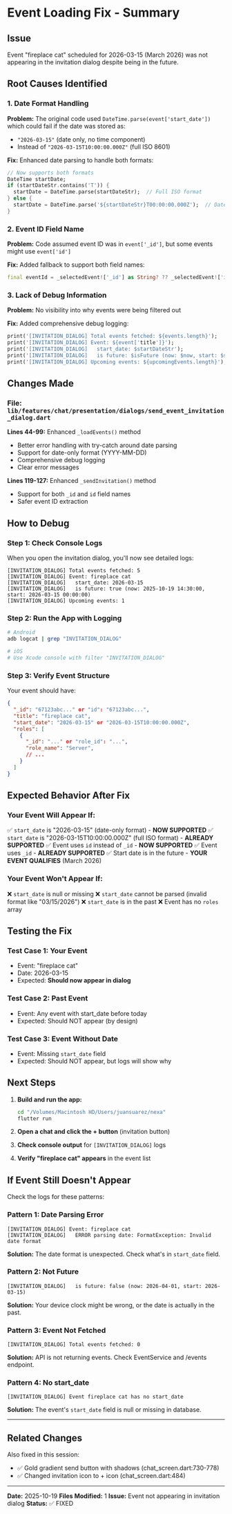 # Event Loading Fix - Summary

## Issue
Event "fireplace cat" scheduled for 2026-03-15 (March 2026) was not appearing in the invitation dialog despite being in the future.

## Root Causes Identified

### 1. Date Format Handling
**Problem:** The original code used `DateTime.parse(event['start_date'])` which could fail if the date was stored as:
- `"2026-03-15"` (date only, no time component)
- Instead of `"2026-03-15T10:00:00.000Z"` (full ISO 8601)

**Fix:** Enhanced date parsing to handle both formats:
```dart
// Now supports both formats
DateTime startDate;
if (startDateStr.contains('T')) {
  startDate = DateTime.parse(startDateStr);  // Full ISO format
} else {
  startDate = DateTime.parse('${startDateStr}T00:00:00.000Z');  // Date-only format
}
```

### 2. Event ID Field Name
**Problem:** Code assumed event ID was in `event['_id']`, but some events might use `event['id']`

**Fix:** Added fallback to support both field names:
```dart
final eventId = _selectedEvent!['_id'] as String? ?? _selectedEvent!['id'] as String;
```

### 3. Lack of Debug Information
**Problem:** No visibility into why events were being filtered out

**Fix:** Added comprehensive debug logging:
```dart
print('[INVITATION_DIALOG] Total events fetched: ${events.length}');
print('[INVITATION_DIALOG] Event: ${event['title']}');
print('[INVITATION_DIALOG]   start_date: $startDateStr');
print('[INVITATION_DIALOG]   is future: $isFuture (now: $now, start: $startDate)');
print('[INVITATION_DIALOG] Upcoming events: ${upcomingEvents.length}');
```

## Changes Made

### File: `lib/features/chat/presentation/dialogs/send_event_invitation_dialog.dart`

**Lines 44-99:** Enhanced `_loadEvents()` method
- Better error handling with try-catch around date parsing
- Support for date-only format (YYYY-MM-DD)
- Comprehensive debug logging
- Clear error messages

**Lines 119-127:** Enhanced `_sendInvitation()` method
- Support for both `_id` and `id` field names
- Safer event ID extraction

## How to Debug

### Step 1: Check Console Logs
When you open the invitation dialog, you'll now see detailed logs:

```
[INVITATION_DIALOG] Total events fetched: 5
[INVITATION_DIALOG] Event: fireplace cat
[INVITATION_DIALOG]   start_date: 2026-03-15
[INVITATION_DIALOG]   is future: true (now: 2025-10-19 14:30:00, start: 2026-03-15 00:00:00)
[INVITATION_DIALOG] Upcoming events: 1
```

### Step 2: Run the App with Logging
```bash
# Android
adb logcat | grep "INVITATION_DIALOG"

# iOS
# Use Xcode console with filter "INVITATION_DIALOG"
```

### Step 3: Verify Event Structure
Your event should have:
```json
{
  "_id": "67123abc..." or "id": "67123abc...",
  "title": "fireplace cat",
  "start_date": "2026-03-15" or "2026-03-15T10:00:00.000Z",
  "roles": [
    {
      "_id": "..." or "role_id": "...",
      "role_name": "Server",
      // ...
    }
  ]
}
```

## Expected Behavior After Fix

### Your Event Will Appear If:
✅ `start_date` is "2026-03-15" (date-only format) - **NOW SUPPORTED**
✅ `start_date` is "2026-03-15T10:00:00.000Z" (full ISO format) - **ALREADY SUPPORTED**
✅ Event uses `id` instead of `_id` - **NOW SUPPORTED**
✅ Event uses `_id` - **ALREADY SUPPORTED**
✅ Start date is in the future - **YOUR EVENT QUALIFIES** (March 2026)

### Your Event Won't Appear If:
❌ `start_date` is null or missing
❌ `start_date` cannot be parsed (invalid format like "03/15/2026")
❌ `start_date` is in the past
❌ Event has no `roles` array

## Testing the Fix

### Test Case 1: Your Event
- Event: "fireplace cat"
- Date: 2026-03-15
- Expected: **Should now appear in dialog**

### Test Case 2: Past Event
- Event: Any event with start_date before today
- Expected: Should NOT appear (by design)

### Test Case 3: Event Without Date
- Event: Missing `start_date` field
- Expected: Should NOT appear, but logs will show why

## Next Steps

1. **Build and run the app:**
   ```bash
   cd "/Volumes/Macintosh HD/Users/juansuarez/nexa"
   flutter run
   ```

2. **Open a chat and click the + button** (invitation button)

3. **Check console output** for `[INVITATION_DIALOG]` logs

4. **Verify "fireplace cat" appears** in the event list

## If Event Still Doesn't Appear

Check the logs for these patterns:

### Pattern 1: Date Parsing Error
```
[INVITATION_DIALOG] Event: fireplace cat
[INVITATION_DIALOG]   ERROR parsing date: FormatException: Invalid date format
```
**Solution:** The date format is unexpected. Check what's in `start_date` field.

### Pattern 2: Not Future
```
[INVITATION_DIALOG]   is future: false (now: 2026-04-01, start: 2026-03-15)
```
**Solution:** Your device clock might be wrong, or the date is actually in the past.

### Pattern 3: Event Not Fetched
```
[INVITATION_DIALOG] Total events fetched: 0
```
**Solution:** API is not returning events. Check EventService and /events endpoint.

### Pattern 4: No start_date
```
[INVITATION_DIALOG] Event fireplace cat has no start_date
```
**Solution:** The event's `start_date` field is null or missing in database.

---

## Related Changes

Also fixed in this session:
- ✅ Gold gradient send button with shadows (chat_screen.dart:730-778)
- ✅ Changed invitation icon to + icon (chat_screen.dart:484)

---

**Date:** 2025-10-19
**Files Modified:** 1
**Issue:** Event not appearing in invitation dialog
**Status:** ✅ FIXED
